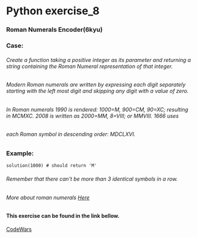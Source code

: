 # Python exercise_8
### Roman Numerals Encoder(6kyu)


### Case:
###### Create a function taking a positive integer as its parameter and returning a string containing the Roman Numeral representation of that integer.
###### Modern Roman numerals are written by expressing each digit separately starting with the left most digit and skipping any digit with a value of zero.
###### In Roman numerals 1990 is rendered: 1000=M, 900=CM, 90=XC; resulting in MCMXC. 2008 is written as 2000=MM, 8=VIII; or MMVIII. 1666 uses
###### each Roman symbol in descending order: MDCLXVI.

### Example:
``` solution(1000) # should return 'M' ```

###### Remember that there can't be more than 3 identical symbols in a row.
###### More about roman numerals [Here](http://en.wikipedia.org/wiki/Roman_numerals)

#### This exercise can be found in the link bellow.
[CodeWars](https://www.codewars.com/kata/51b62bf6a9c58071c600001b)
